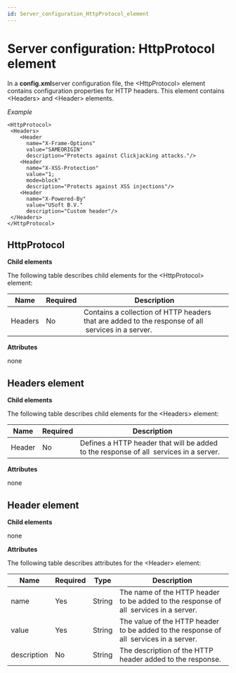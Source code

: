 ```yaml
---
id: Server_configuration_HttpProtocol_element
---
```


# Server configuration: HttpProtocol element

In a **config.xml**server configuration file, the \<HttpProtocol> element contains configuration properties for HTTP headers. This element contains \<Headers> and \<Header> elements.

*Example*

```language-xml
<HttpProtocol>
 <Headers>
    <Header 
      name="X-Frame-Options" 
      value="SAMEORIGIN" 
      description="Protects against Clickjacking attacks."/>
    <Header 
      name="X-XSS-Protection" 
      value="1; 
      mode=block" 
      description="Protects against XSS injections"/>
    <Header 
      name="X-Powered-By" 
      value="USoft B.V." 
      description="Custom header"/>
 </Headers>
</HttpProtocol>

```

## HttpProtocol

**Child elements**

The following table describes child elements for the \<HttpProtocol> element:

|**Name**|**Required**|**Description**|
|--------|--------|--------|
|Headers |No      |Contains a collection of HTTP headers that are added to the response of all  services in a server.|



**Attributes**

none

## Headers element

**Child elements**

The following table describes child elements for the \<Headers> element:

|**Name**|**Required**|**Description**|
|--------|--------|--------|
|Header  |No      |Defines a HTTP header that will be added to the response of all  services in a server.|



**Attributes**

none

## Header element

**Child elements**

none

**Attributes**

The following table describes attributes for the \<Header> element:

|**Name**|**Required**|**Type**|**Description**|
|--------|--------|--------|--------|
|name    |Yes     |String  |The name of the HTTP header to be added to the response of all  services in a server.|
|value   |Yes     |String  |The value of the HTTP header to be added to the response of all  services in a server.|
|description|No      |String  |The description of the HTTP header added to the response.|